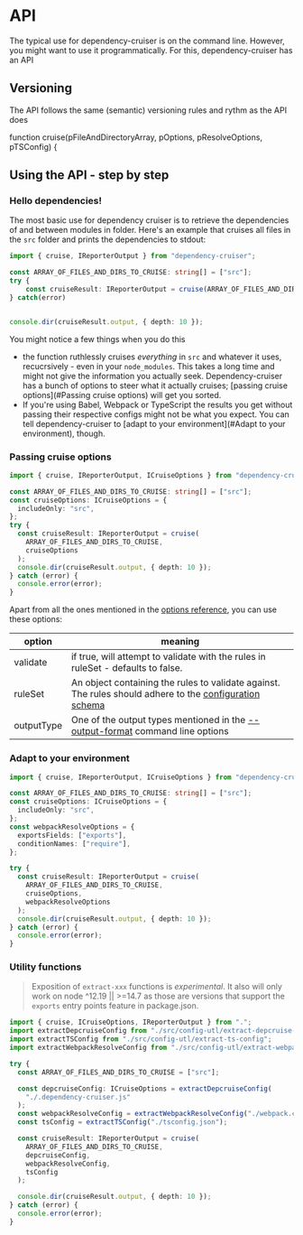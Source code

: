 # API

The typical use for dependency-cruiser is on the command line. However, you
might want to use it programmatically. For this, dependency-cruiser has an
API

## Versioning

The API follows the same (semantic) versioning rules and rythm as the API does

function cruise(pFileAndDirectoryArray, pOptions, pResolveOptions, pTSConfig) {

## Using the API - step by step

### Hello dependencies!

The most basic use for dependency cruiser is to retrieve the dependencies of
and between modules in folder. Here's an example that cruises all files in
the `src` folder and prints the dependencies to stdout:

```typescript
import { cruise, IReporterOutput } from "dependency-cruiser";

const ARRAY_OF_FILES_AND_DIRS_TO_CRUISE: string[] = ["src"];
try {
    const cruiseResult: IReporterOutput = cruise(ARRAY_OF_FILES_AND_DIRS_TO_CRUISE);
} catch(error)


console.dir(cruiseResult.output, { depth: 10 });
```

You might notice a few things when you do this

- the function ruthlessly cruises _everything_ in `src` and whatever it uses,
  recucrsively - even in your `node_modules`. This takes a long time and might
  not give the information you actually seek. Dependency-cruiser has a bunch of
  options to steer what it actually cruises;
  [passing cruise options](#Passing cruise options) will get you sorted.
- If you're using Babel, Webpack or TypeScript the results you get without
  passing their respective configs might not be what you expect. You can tell
  dependency-cruiser to [adapt to your environment](#Adapt to your environment),
  though.

### Passing cruise options

```typescript
import { cruise, IReporterOutput, ICruiseOptions } from "dependency-cruiser";

const ARRAY_OF_FILES_AND_DIRS_TO_CRUISE: string[] = ["src"];
const cruiseOptions: ICruiseOptions = {
  includeOnly: "src",
};
try {
  const cruiseResult: IReporterOutput = cruise(
    ARRAY_OF_FILES_AND_DIRS_TO_CRUISE,
    cruiseOptions
  );
  console.dir(cruiseResult.output, { depth: 10 });
} catch (error) {
  console.error(error);
}
```

Apart from all the ones mentioned in the [options reference](options-reference.md), you can use these options:

| option     | meaning                                                                                                                                            |
| ---------- | -------------------------------------------------------------------------------------------------------------------------------------------------- |
| validate   | if true, will attempt to validate with the rules in ruleSet - defaults to false.                                                                   |
| ruleSet    | An object containing the rules to validate against. The rules should adhere to the [configuration schema](../src/schema/configuration.schema.json) |
| outputType | One of the output types mentioned in the [--output-format](cli.md#--output-type-specify-the-output-format) command line options                    |

### Adapt to your environment

```typescript
import { cruise, IReporterOutput, ICruiseOptions } from "dependency-cruiser";

const ARRAY_OF_FILES_AND_DIRS_TO_CRUISE: string[] = ["src"];
const cruiseOptions: ICruiseOptions = {
  includeOnly: "src",
};
const webpackResolveOptions = {
  exportsFields: ["exports"],
  conditionNames: ["require"],
};

try {
  const cruiseResult: IReporterOutput = cruise(
    ARRAY_OF_FILES_AND_DIRS_TO_CRUISE,
    cruiseOptions,
    webpackResolveOptions
  );
  console.dir(cruiseResult.output, { depth: 10 });
} catch (error) {
  console.error(error);
}
```

### Utility functions

> Exposition of `extract-xxx` functions is _experimental_. It also will only
> work on node ^12.19 || >=14.7 as those are versions that support the `exports`
> entry points feature in package.json.

```typescript
import { cruise, ICruiseOptions, IReporterOutput } from ".";
import extractDepcruiseConfig from "./src/config-utl/extract-depcruise-config";
import extractTSConfig from "./src/config-utl/extract-ts-config";
import extractWebpackResolveConfig from "./src/config-utl/extract-webpack-resolve-config";

try {
  const ARRAY_OF_FILES_AND_DIRS_TO_CRUISE = ["src"];

  const depcruiseConfig: ICruiseOptions = extractDepcruiseConfig(
    "./.dependency-cruiser.js"
  );
  const webpackResolveConfig = extractWebpackResolveConfig("./webpack.conf.js");
  const tsConfig = extractTSConfig("./tsconfig.json");

  const cruiseResult: IReporterOutput = cruise(
    ARRAY_OF_FILES_AND_DIRS_TO_CRUISE,
    depcruiseConfig,
    webpackResolveConfig,
    tsConfig
  );

  console.dir(cruiseResult.output, { depth: 10 });
} catch (error) {
  console.error(error);
}
```

